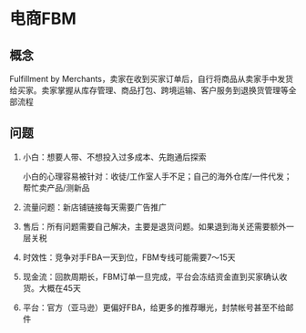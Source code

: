 # 电商FBM

## 概念

Fulfillment by Merchants，卖家在收到买家订单后，自行将商品从卖家手中发货给买家。卖家掌握从库存管理、商品打包、跨境运输、客户服务到退换货管理等全部流程



## 问题

1.  小白：想要人带、不想投入过多成本、先跑通后探索

    小白的心理容易被针对：收徒/工作室人手不足；自己的海外仓库/一件代发；帮忙卖产品/测新品
2. 流量问题：新店铺链接每天需要广告推广
3. 售后：所有问题需要自己解决，主要是退货问题。如果退到海关还需要额外一层关税
4. 时效性：竞争对手FBA一天到位，FBM专线可能需要7～15天
5. 现金流：回款周期长，FBM订单一旦完成，平台会冻结资金直到买家确认收货。大概在45天
6. 平台：官方（亚马逊）更偏好FBA，给更多的推荐曝光，封禁帐号甚至不给邮件
